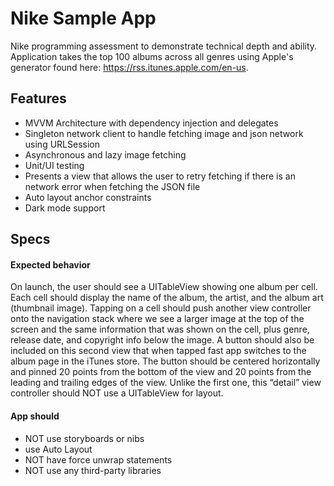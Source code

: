 # Nike Sample App
Nike programming assessment to demonstrate technical depth and ability. Application takes the top 100 albums across all genres using Apple's generator found here: https://rss.itunes.apple.com/en-us.
## Features
- MVVM Architecture with dependency injection and delegates
- Singleton network client to handle fetching image and json network using URLSession
- Asynchronous and lazy image fetching
- Unit/UI testing
- Presents a view that allows the user to retry fetching if there is an network error when fetching the JSON file
- Auto layout anchor constraints
- Dark mode support
## Specs
#### Expected behavior
On launch, the user should see a UITableView showing one album per cell. Each cell should display the name of the album, the artist, and the album art (thumbnail image). Tapping on a cell should push another view controller onto the navigation stack where we see a larger image at the top of the screen and the same information that was shown on the cell, plus genre, release date, and copyright info below the image. A button should also be included on this second view that when tapped fast app switches to the album page in the iTunes store. The button should be centered horizontally and pinned 20 points from the bottom of the view and 20 points from the leading and trailing edges of the view. Unlike the first one, this “detail” view controller should NOT use a UITableView for layout. 
#### App should
- NOT use storyboards or nibs
- use Auto Layout
- NOT have force unwrap statements
- NOT use any third-party libraries

